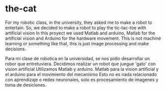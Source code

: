 # the-cat
For my robotic class, in the university, they asked me to make a robot to entertain. So, we decided to make a robot to play the tic-tac-toe with artificial vision 
In this proyect we used Matlab and arduino, Matlab for the artificial vision and Arduino for the hardware movement. 
This is not machine learning or something like that, this is just image processing and make decisions.

Para mi clase de robotica en la universidad, se nos pidio desarrollar un robor que entretuviera. Decidimos realizar un robot que juegue 'gato' con vision artificial
Utilizamos Matlab y arduino. Matlab para la vision artificial y el arduino para el movimiento del mecanismo
Esto no es nada relacionado con aprendizaje o redes neuronales, solo es procesamiento de imagenes y toma de desiciones. 
